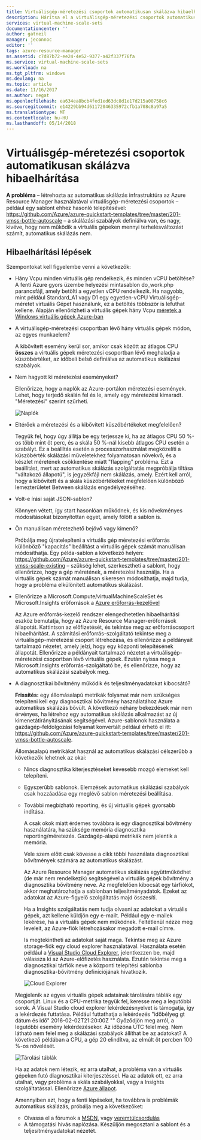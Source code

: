 ```yaml
---
title: Virtuálisgép-méretezési csoportok automatikusan skálázva hibaelhárítása |} Microsoft Docs
description: Hárítsa el a virtuálisgép-méretezési csoportok automatikusan skálázva. Ismerje meg észlelt jellemző problémákat és azok megoldását.
services: virtual-machine-scale-sets
documentationcenter: ''
author: gatneil
manager: jeconnoc
editor: ''
tags: azure-resource-manager
ms.assetid: c7d87b72-ee24-4e52-9377-a42f337f76fa
ms.service: virtual-machine-scale-sets
ms.workload: na
ms.tgt_pltfrm: windows
ms.devlang: na
ms.topic: article
ms.date: 11/16/2017
ms.author: negat
ms.openlocfilehash: ea634ea8bcb4fed1ed63dc8d1e17d215a00758c6
ms.sourcegitcommit: e14229bb94d61172046335972cfb1a708c8a97a5
ms.translationtype: MT
ms.contentlocale: hu-HU
ms.lasthandoff: 05/14/2018
---
```

# <a name="troubleshooting-autoscale-with-virtual-machine-scale-sets"></a>Virtuálisgép-méretezési csoportok automatikusan skálázva hibaelhárítása
**A probléma** – létrehozta az automatikus skálázás infrastruktúra az Azure Resource Manager használatával virtuálisgép-méretezési csoportok – például egy sablont ehhez hasonló telepítésével: https://github.com/Azure/azure-quickstart-templates/tree/master/201-vmss-bottle-autoscale – a skálázási szabályok definiálva van, és nagy, kivéve, hogy nem működik a virtuális gépeken mennyi terhelésváltozást számít, automatikus skálázás nem.

## <a name="troubleshooting-steps"></a>Hibaelhárítási lépések
Szempontokat kell figyelembe venni a következők:

* Hány Vcpu minden virtuális gép rendelkezik, és minden vCPU betöltése?
  A fenti Azure gyors üzembe helyezési mintasablon do_work.php parancsfájl, amely betölti a egyetlen vCPU rendelkezik. Ha nagyobb, mint például Standard_A1 vagy D1 egy egyetlen-vCPU Virtuálisgép-méretet virtuális Gépet használunk, ez a betöltés többször is lefuthat kellene. Alapján ellenőrizheti a virtuális gépek hány Vcpu [méretek a Windows virtuális gépek Azure-ban](../virtual-machines/windows/sizes.md?toc=%2fazure%2fvirtual-machines%2fwindows%2ftoc.json)
* A virtuálisgép-méretezési csoportban lévő hány virtuális gépek módon, az egyes munkaelem?
  
    A kibővített esemény kerül sor, amikor csak között az átlagos CPU **összes** a virtuális gépek méretezési csoportban lévő meghaladja a küszöbértéket, az időbeli belső definiálva az automatikus skálázási szabályok.
* Nem hagyott ki méretezési eseményeket?
  
    Ellenőrizze, hogy a naplók az Azure-portálon méretezési események. Lehet, hogy terjedő skálán fel és le, amely egy méretezési kimaradt. "Méretezési" szerint szűrheti.
  
    ![Naplók][audit]
* Eltérőek a méretezési és a kibővített küszöbértékeket megfelelően?
  
    Tegyük fel, hogy úgy állítja be egy terjessze ki, ha az átlagos CPU 50 %-os több mint öt perc, és a skála 50 %-nál kisebb átlagos CPU esetén a szabályt. Ez a beállítás esetén a processzorhasználat megközelíti a küszöbérték skálázási műveletekhez folyamatosan növekvő, és a készlet méretének csökkentése miatt "flapping" probléma. Ezt a beállítást, mert az automatikus skálázás szolgáltatás megpróbálja tiltása "váltakozó állapotú", is jegyzékfájl nem skálázás, amely. Ezért kell arról, hogy a kibővített és a skála küszöbértékeket megfelelően különböző lemezterületet Between skálázás engedélyezéséhez.
* Volt-e írási saját JSON-sablon?
  
    Könnyen vétett, így start hasonlóan működnek, és kis növekményes módosításokat bizonyítottan egyet, amely fölött a sablon is. 
* Ön manuálisan méretezhető bejövő vagy kimenő?
  
    Próbálja meg újratelepíteni a virtuális gép méretezési erőforrás különböző "kapacitás" beállítást a virtuális gépek számát manuálisan módosíthatja. Egy példa-sablon a következő helyen: https://github.com/Azure/azure-quickstart-templates/tree/master/201-vmss-scale-existing – szükség lehet, szerkesztheti a sablont, hogy ellenőrizze, hogy a gép méretének, a méretezési használja. Ha a virtuális gépek számát manuálisan sikeresen módosíthatja, majd tudja, hogy a probléma elkülönített automatikus skálázást.
* Ellenőrizze a Microsoft.Compute/virtualMachineScaleSet és Microsoft.Insights erőforrások a [Azure erőforrás-kezelővel](https://resources.azure.com/)
  
    Az Azure erőforrás-kezelő rendszer elengedhetetlen hibaelhárítási eszköz bemutatja, hogy az Azure Resource Manager-erőforrások állapotát. Kattintson az előfizetését, és tekintse meg az erőforráscsoport hibaelhárítást. A számítási erőforrás-szolgáltató tekintse meg a virtuálisgép-méretezési csoport létrehozása, és ellenőrizze a példányait tartalmazó nézetet, amely jelzi, hogy egy központi telepítésének állapotát. Ellenőrizze a példányait tartalmazó nézetet a virtuálisgép-méretezési csoportban lévő virtuális gépek. Ezután nyissa meg a Microsoft.Insights erőforrás-szolgáltató be, és ellenőrizze, hogy az automatikus skálázási szabályok meg.
* A diagnosztikai bővítmény működik és teljesítményadatokat kibocsátó?
  
    **Frissítés:** egy állomásalapú metrikák folyamat már nem szükséges telepíteni kell egy diagnosztikai bővítmény használatához Azure automatikus skálázás bővült. A következő néhány bekezdések már nem érvényes, ha létrehoz egy automatikus skálázás alkalmazást az új kimenetátirányításának segítségével. Azure-sablonok használata a gazdagép-feldolgozási folyamat konvertált például érhető el itt: https://github.com/Azure/azure-quickstart-templates/tree/master/201-vmss-bottle-autoscale. 
  
    Állomásalapú metrikákat használ az automatikus skálázási célszerűbb a következők lehetnek az okai:
  
  * Nincs diagnosztika kiterjesztéseket kevesebb mozgó elemeket kell telepíteni.
  * Egyszerűbb sablonok. Elemzések automatikus skálázási szabályok csak hozzáadása egy meglévő sablon méretezési beállítása.
  * További megbízható reporting, és új virtuális gépek gyorsabb indítása.
    
    A csak okok miatt érdemes továbbra is egy diagnosztikai bővítmény használatára, ha szüksége memória diagnosztika reporting/méretezés. Gazdagép-alapú metrikák nem jelentik a memória.
    
    Vele szem előtt csak kövesse a cikk többi használata diagnosztikai bővítmények számára az automatikus skálázást.
    
    Az Azure Resource Manager automatikus skálázás együttműködhet (de már nem rendelkezik) segítségével a virtuális gépek bővítmény a diagnosztika bővítmény neve. Az megfelelően kibocsát egy tárfiókot, akkor meghatározhatja a sablonban teljesítményadatok. Ezeket az adatokat az Azure-figyelő szolgáltatás majd összesíti.
    
    Ha a Insights szolgáltatás nem tudja olvasni az adatokat a virtuális gépek, azt kellene küldjön egy e-mailt. Például egy e-mailek lekérése, ha a virtuális gépek nem működnek. Feltétlenül nézze meg leveleit, az Azure-fiók létrehozásakor megadott e-mail címre.
    
    Is megtekintheti az adatokat saját maga. Tekintse meg az Azure storage-fiók egy cloud explorer használatával. Használata esetén például a [Visual Studio Cloud Explorer](https://visualstudiogallery.msdn.microsoft.com/aaef6e67-4d99-40bc-aacf-662237db85a2), jelentkezzen be, majd válassza ki az Azure-előfizetés használata. Ezután tekintse meg a diagnosztikai tárfiók neve a központi telepítési sablonba diagnosztika-bővítmény definíciójának hivatkozik.
    
    ![Cloud Explorer][explorer]
    
   Megjelenik az egyes virtuális gépek adatainak tárolására táblák egy csoportját. Linux és a CPU-metrika tegyük fel, keresse meg a legutóbbi sorok. A Visual Studio cloud explorer lekérdezésnyelvet is támogatja, így a lekérdezés futtatása. Például futtathatja a lekérdezés "időbélyeg gt dátum és idő" 2016-02-02T21:20:00Z "" Győződjön meg arról, a legutóbbi esemény lekérdezésekor. Az időzóna UTC felel meg. Nem látható nem felel meg a skálázási szabályok állíthat be az adatokat? A következő példában a CPU, a gép 20 elindítva, az elmúlt öt percben 100 %-os növelését.
    
    ![Tárolási táblák][tables]
    
    Ha az adatok nem létezik, ez arra utalhat, a probléma van a virtuális gépeken futó diagnosztikai kiterjesztéssel. Ha az adatok ott, ez arra utalhat, vagy probléma a skála szabályokkal, vagy a Insights szolgáltatással. Ellenőrizze [Azure állapot](https://azure.microsoft.com/status/).
    
    Amennyiben azt, hogy a fenti lépéseket, ha továbbra is problémák automatikus skálázás, próbálja meg a következőket: 
    * Olvassa el a fórumok a [MSDN](https://social.msdn.microsoft.com/forums/azure/home?forum=WAVirtualMachinesforWindows), vagy [veremtúlcsordulás](http://stackoverflow.com/questions/tagged/azure) 
    * A támogatási hívás naplózása. Készüljön megosztani a sablont és a teljesítményadatokat nézetét.

[audit]: ./media/virtual-machine-scale-sets-troubleshoot/image3.png
[explorer]: ./media/virtual-machine-scale-sets-troubleshoot/image1.png
[tables]: ./media/virtual-machine-scale-sets-troubleshoot/image4.png
